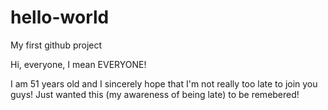 # hello-world
My first github project

Hi, everyone, I mean EVERYONE!

I am 51 years old and I sincerely hope that I'm not really too late to join you guys!
Just wanted this (my awareness of being late) to be remebered!
